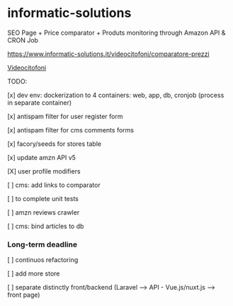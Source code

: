 # informatic-solutions
SEO Page + Price comparator + Produts monitoring through Amazon API & CRON Job

https://www.informatic-solutions.it/videocitofoni/comparatore-prezzi 

<a href="https://www.informatic-solutions.it/videocitofoni" rel="follow">Videocitofoni</a>

TODO:

[x] dev env: dockerization to 4 containers: web, app, db, cronjob (process in separate container)

[x] antispam filter for user register form

[x] antispam filter for cms comments forms

[x] facory/seeds for stores table

[x] update amzn API v5

[X] user profile modifiers

[ ] cms: add links to comparator

[ ] to complete unit tests

[ ] amzn reviews crawler

[ ] cms: bind articles to db







### Long-term deadline

[ ] continuos refactoring

[ ] add more store

[ ] separate distinctly front/backend (Laravel --> API - Vue.js/nuxt.js --> front page)
